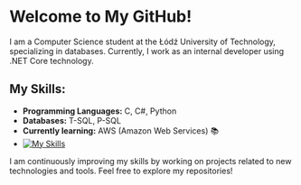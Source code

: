 # Welcome to My GitHub!

I am a Computer Science student at the Łódź University of Technology, specializing in databases. Currently, I work as an internal developer using .NET Core technology.

## My Skills:

- **Programming Languages:** C, C#, Python
- **Databases:** T-SQL, P-SQL
- **Currently learning:** AWS (Amazon Web Services) :books:
- [![My Skills](https://skillicons.dev/icons?i=c,cs,dotnet,docker,kafka,py,opencv,aws&perline=10)](https://skillicons.dev)


I am continuously improving my skills by working on projects related to new technologies and tools. Feel free to explore my repositories!
